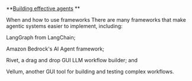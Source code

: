 **[Building effective agents](https://www.anthropic.com/research/building-effective-agents) **

When and how to use frameworks
There are many frameworks that make agentic systems easier to implement, including:

LangGraph from LangChain;

Amazon Bedrock's AI Agent framework;

Rivet, a drag and drop GUI LLM workflow builder; and

Vellum, another GUI tool for building and testing complex workflows.


